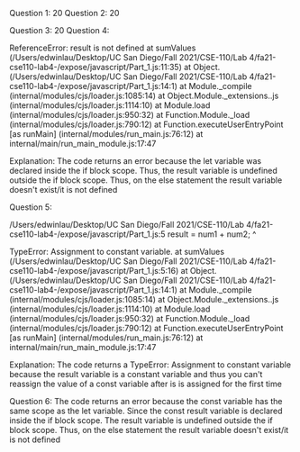 Question 1: 20
Question 2: 20 

Question 3: 20
Question 4: 

ReferenceError: result is not defined
    at sumValues (/Users/edwinlau/Desktop/UC San Diego/Fall 2021/CSE-110/Lab 4/fa21-cse110-lab4-/expose/javascript/Part_1.js:11:35)
    at Object.<anonymous> (/Users/edwinlau/Desktop/UC San Diego/Fall 2021/CSE-110/Lab 4/fa21-cse110-lab4-/expose/javascript/Part_1.js:14:1)
    at Module._compile (internal/modules/cjs/loader.js:1085:14)
    at Object.Module._extensions..js (internal/modules/cjs/loader.js:1114:10)
    at Module.load (internal/modules/cjs/loader.js:950:32)
    at Function.Module._load (internal/modules/cjs/loader.js:790:12)
    at Function.executeUserEntryPoint [as runMain] (internal/modules/run_main.js:76:12)
    at internal/main/run_main_module.js:17:47

Explanation: The code returns an error because the let variable was declared inside the if block scope. Thus, the result variable is undefined outside the if block scope. Thus, on the else statement the result variable doesn't exist/it is not defined

Question 5: 

/Users/edwinlau/Desktop/UC San Diego/Fall 2021/CSE-110/Lab 4/fa21-cse110-lab4-/expose/javascript/Part_1.js:5
        result = num1 + num2;
               ^

TypeError: Assignment to constant variable.
    at sumValues (/Users/edwinlau/Desktop/UC San Diego/Fall 2021/CSE-110/Lab 4/fa21-cse110-lab4-/expose/javascript/Part_1.js:5:16)
    at Object.<anonymous> (/Users/edwinlau/Desktop/UC San Diego/Fall 2021/CSE-110/Lab 4/fa21-cse110-lab4-/expose/javascript/Part_1.js:14:1)
    at Module._compile (internal/modules/cjs/loader.js:1085:14)
    at Object.Module._extensions..js (internal/modules/cjs/loader.js:1114:10)
    at Module.load (internal/modules/cjs/loader.js:950:32)
    at Function.Module._load (internal/modules/cjs/loader.js:790:12)
    at Function.executeUserEntryPoint [as runMain] (internal/modules/run_main.js:76:12)
    at internal/main/run_main_module.js:17:47

Explanation: The code returns a TypeError: Assignment to constant variable because the result variable is a constant variable and thus you can't reassign the value of a const variable after is is assigned for the first time

Question 6: The code returns an error because the const variable has the same scope as the let variable. Since the const result variable is declared inside the if block scope. The result variable is undefined outside the if block scope. Thus, on the else statement the result variable doesn't exist/it is not defined


